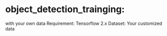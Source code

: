 # object_detection_trainging: 
with your own data 
Requirement: Tensorflow 2.x 
Dataset: Your customized data 
